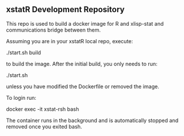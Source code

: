 ## xstatR Development Repository

This repo is used to build a docker image for R and xlisp-stat and communications bridge between them.

Assuming you are in your xstatR local repo, execute:  

./start.sh build  

to build the image. After the initial build, you only needs to run:  

./start.sh  

unless you have modified the Dockerfile or removed the image.

To login run:

docker exec -it xstat-rsh bash 

The container runs in the background and is automatically stopped and removed once you exited bash.



